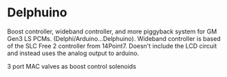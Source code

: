 # Delphuino
Boost controller, wideband controller, and more piggyback system for GM Gen3 LS PCMs. (Delphi/Arduino...Delphuino).
Wideband controller is based of the SLC Free 2 controller from 14Point7. Doesn't include the LCD circuit and instead uses the analog output to arduino. 

3 port MAC valves as boost control solenoids
